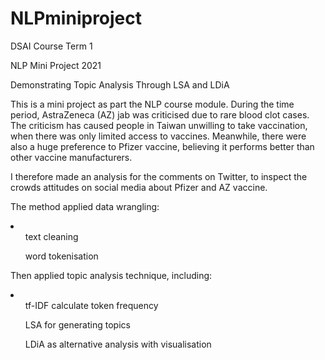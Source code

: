 # NLPminiproject

DSAI Course Term 1

NLP Mini Project 2021 

Demonstrating Topic Analysis Through LSA and LDiA

This is a mini project as part the NLP course module. During the time period, AstraZeneca (AZ) jab was criticised due to rare blood clot cases. The criticism has caused people in Taiwan unwilling to take vaccination, when there was only limited access to vaccines. Meanwhile, there were also a huge preference to Pfizer vaccine, believing it performs better than other vaccine manufacturers. 

I therefore made an analysis for the comments on Twitter, to inspect the crowds attitudes on social media about Pfizer and AZ vaccine. 

The method applied data wrangling:
<li>
<ul>text cleaning</ul>
<ul>word tokenisation</ul>
</li>

Then applied topic analysis technique, including:
<li>
<ul>tf-IDF calculate token frequency</ul>
<ul>LSA for generating topics</ul>
<ul>LDiA as alternative analysis with visualisation</ul>
</li>
